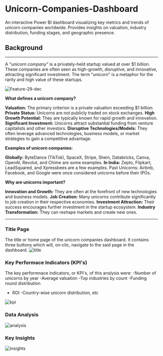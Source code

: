 # Unicorn-Companies-Dashboard
An interactive Power BI dashboard visualizing key metrics and trends of unicorn companies worldwide. Provides insights on valuation, industry distribution, funding stages, and geographic presence.

## Background
---
A *"unicorn company"* is a privately-held startup valued at over $1 billion. These companies are often seen as high-growth, disruptive, and innovative, attracting significant investment. The term "unicorn" is a metaphor for the rarity and high value of these startups. 

![Feature-29-dec](https://github.com/user-attachments/assets/6f693816-fb2a-47a1-89dc-1ac9df9a4d45)

**What defines a unicorn company?**

**Valuation:** The primary criterion is a private valuation exceeding $1 billion. 
**Private Status:** Unicorns are not publicly traded on stock exchanges. 
**High Growth Potential:** They are typically known for rapid growth and innovation. 
**Significant Investment:** Unicorns attract substantial funding from venture capitalists and other investors. 
**Disruptive Technologies/Models:** They often leverage advanced technologies, business models, or market strategies to gain a competitive advantage. 

**Examples of unicorn companies:**

**Globally:** ByteDance (TikTok), SpaceX, Stripe, Shein, Databricks, Canva, OpenAI, Revolut, and Chime are some examples. 
**In India:** Zepto, Flipkart, LeadSquared, and Xpressbees are a few examples. 
Past Unicorns: Airbnb, Facebook, and Google were once considered unicorns before their IPOs. 

**Why are unicorns important?**

**Innovation and Growth:** They are often at the forefront of new technologies and business models. 
**Job Creation:** Many unicorns contribute significantly to job creation in their respective economies. 
**Investment Attraction:** Their success encourages further investment in the startup ecosystem. 
**Industry Transformation:** They can reshape markets and create new ones. 

---
### Title Page 
The title or home page of the unicorn companies dashboard. It contains three buttons which will, on-clic, navigate to the said page in the dashboard.
![title](https://github.com/user-attachments/assets/41d9ab50-10c1-49c1-82ee-5cb356ba9076)

### Key Performace Indicators (KPI's)
The key performnace indicators, or KPI's, of this anslysis were:
-Number of unicorns by year
-Average valuation
-Top industries by count
-Funding round distribution
- ROI 
-Country-wise unicorn distribution, etc

![kpi](https://github.com/user-attachments/assets/4fd39fec-3681-42a6-892b-50cde3754aa6)

### Data Analysis

![analysis](https://github.com/user-attachments/assets/294a558e-455e-4e87-9a0e-db2513c3a4e3)


### Key Insights

![insights](https://github.com/user-attachments/assets/45bf450f-bfd0-49d9-8c36-59d3f3bb8dfb)
